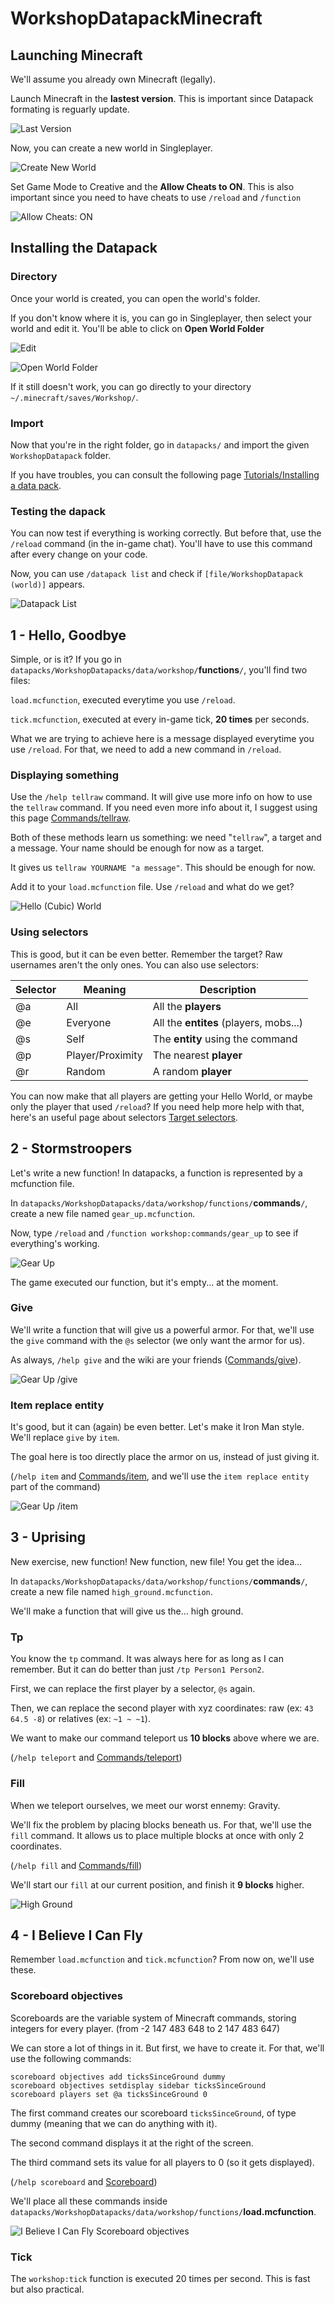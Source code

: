 # WorkshopDatapackMinecraft

## Launching Minecraft

We'll assume you already own Minecraft (legally).

Launch Minecraft in the **lastest version**. This is important since Datapack formating is reguarly update.

![Last Version](docs/Version.png)

Now, you can create a new world in Singleplayer.

![Create New World](docs/CreateNewWorld.png)

Set Game Mode to Creative and the **Allow Cheats to ON**. This is also important since you need to have cheats to use `/reload` and `/function`

![Allow Cheats: ON](docs/AllowCheats.png)

## Installing the Datapack

### **Directory**

Once your world is created, you can open the world's folder.

If you don't know where it is, you can go in Singleplayer, then select your world and edit it. You'll be able to click on **Open World Folder**

![Edit](docs/EditWorld.png)

![Open World Folder](docs/OpenWorldFolder.png)

If it still doesn't work, you can go directly to your directory `~/.minecraft/saves/Workshop/`.

### **Import**

Now that you're in the right folder, go in `datapacks/` and import the given `WorkshopDatapack` folder.

If you have troubles, you can consult the following page [Tutorials/Installing a data pack](https://minecraft.wiki/w/Tutorials/Installing_a_data_pack).

### **Testing the dapack**

You can now test if everything is working correctly. But before that, use the `/reload` command (in the in-game chat). You'll have to use this command after every change on your code.

Now, you can use `/datapack list` and check if `[file/WorkshopDatapack (world)]` appears.

![Datapack List](docs/DatapackList.png)

## 1 - Hello, Goodbye

Simple, or is it? If you go in `datapacks/WorkshopDatapacks/data/workshop/`**functions**`/`, you'll find two files:

`load.mcfunction`, executed everytime you use `/reload`.

`tick.mcfunction`, executed at every in-game tick, **20 times** per seconds.

What we are trying to achieve here is a message displayed everytime you use `/reload`. For that, we need to add a new command in `/reload`.

### **Displaying something**

Use the `/help tellraw` command. It will give use more info on how to use the `tellraw` command. If you need even more info about it, I suggest using this page [Commands/tellraw](https://minecraft.wiki/w/Commands/tellraw).

Both of these methods learn us something: we need "`tellraw`", a target and a message. Your name should be enough for now as a target.

It gives us `tellraw YOURNAME "a message"`. This should be enough for now.

Add it to your `load.mcfunction` file. Use `/reload` and what do we get?

![Hello (Cubic) World](docs/HelloCubicWorld.png)

### **Using selectors**

This is good, but it can be even better. Remember the target? Raw usernames aren't the only ones. You can also use selectors:

| Selector              | Meaning           | Description                               |
| -------------         | -------------     | -------------                             |
| @a                    | All               | All the **players**                       |
| @e                    | Everyone          | All the **entites** (players, mobs...)    |
| @s                    | Self              | The **entity** using the command          |
| @p                    | Player/Proximity  | The nearest **player**                    |
| @r                    | Random            | A random **player**                       |

You can now make that all players are getting your Hello World, or maybe only the player that used `/reload`? If you need help more help with that, here's an useful page about selectors [Target selectors](https://minecraft.wiki/w/Target_selectors).

## 2 - Stormstroopers

Let's write a new function! In datapacks, a function is represented by a mcfunction file.

In `datapacks/WorkshopDatapacks/data/workshop/functions/`**commands**`/`, create a new file named `gear_up.mcfunction`.

Now, type `/reload` and `/function workshop:commands/gear_up` to see if everything's working.

![Gear Up](docs/GearUp.png)

The game executed our function, but it's empty... at the moment.

### **Give**

We'll write a function that will give us a powerful armor. For that, we'll use the `give` command with the `@s` selector (we only want the armor for us).

As always, `/help give` and the wiki are your friends ([Commands/give](https://minecraft.wiki/w/Commands/give)).

![Gear Up /give](docs/GearUpGive.png)

### **Item replace entity**

It's good, but it can (again) be even better. Let's make it Iron Man style. We'll replace `give` by `item`.

The goal here is too directly place the armor on us, instead of just giving it.

(`/help item` and [Commands/item](https://minecraft.wiki/w/Commands/item), and we'll use the `item replace entity` part of the command)

![Gear Up /item](docs/GearUpItem.png)

## 3 - Uprising

New exercise, new function! New function, new file! You get the idea...

In `datapacks/WorkshopDatapacks/data/workshop/functions/`**commands**`/`, create a new file named `high_ground.mcfunction`.

We'll make a function that will give us the... high ground.

### **Tp**

You know the `tp` command. It was always here for as long as I can remember. But it can do better than just `/tp Person1 Person2`.

First, we can replace the first player by a selector, `@s` again.

Then, we can replace the second player with xyz coordinates: raw (ex: `43 64.5 -8`) or relatives (ex: `~1 ~ ~1`).

We want to make our command teleport us **10 blocks** above where we are.

(`/help teleport` and [Commands/teleport](https://minecraft.wiki/w/Commands/teleport))

### **Fill**

When we teleport ourselves, we meet our worst ennemy: Gravity.

We'll fix the problem by placing blocks beneath us. For that, we'll use the `fill` command. It allows us to place multiple blocks at once with only 2 coordinates.

(`/help fill` and [Commands/fill](https://minecraft.wiki/w/Commands/fill))

We'll start our `fill` at our current position, and finish it **9 blocks** higher.

![High Ground](docs/HighGround.png)

## 4 - I Believe I Can Fly

Remember `load.mcfunction` and `tick.mcfunction`? From now on, we'll use these.

### **Scoreboard objectives**

Scoreboards are the variable system of Minecraft commands, storing integers for every player. (from -2 147 483 648 to 2 147 483 647)

We can store a lot of things in it. But first, we have to create it. For that, we'll use the following commands:

```
scoreboard objectives add ticksSinceGround dummy
scoreboard objectives setdisplay sidebar ticksSinceGround
scoreboard players set @a ticksSinceGround 0
```

The first command creates our scoreboard `ticksSinceGround`, of type dummy (meaning that we can do anything with it).

The second command displays it at the right of the screen.

The third command sets its value for all players to 0 (so it gets displayed).

(`/help scoreboard` and [Scoreboard](https://minecraft.wiki/w/Scoreboard))

We'll place all these commands inside `datapacks/WorkshopDatapacks/data/workshop/functions/`**load.mcfunction**.

![I Believe I Can Fly Scoreboard objectives](docs/IBelieveICanFlyScoreboardObjectives.png)

### **Tick**

The `workshop:tick` function is executed 20 times per second. This is fast but also practical.